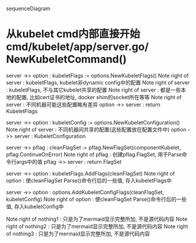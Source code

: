 sequenceDiagram

# 从kubelet cmd内部直接开始cmd/kubelet/app/server.go/ NewKubeletCommand()

server ->> option : kubeletFlags := options.NewKubeletFlags()
    Note right of server : kubeletFlags, kubelet非dynamic config中的配置
    Note right of server : kubeletFlags, 不与其它kubelet共享的配置
    Note right of server : 都是一些本地的配置, 比如cert证书的地址, docker shim的socket所在等等
    Note right of server : 不同机器可能这些配置略有差异
option ->> server : return KubeletFlags

server ->> option : kubeletConfig := options.NewKubeletConfiguration()
    Note right of server : 不同机器间共享的配置(这些配置放在配置文件中)
option ->> server : KubeletConfiguration

server ->> pflag : cleanFlagSet := pflag.NewFlagSet(componentKubelet, pflag.ContinueOnError)
    Note right of pflag : 创建pflag.FlagSet, 用于Parse命令行args中的值
pflag ->> server : return FlagSet

server ->> option : kubeletFlags.AddFlags(cleanFlagSet)
    Note right of option : 使cleanFlagSet Parse()命令行后的一些值, 存入kubeletFlags中

server ->> option : options.AddKubeletConfigFlags(cleanFlagSet, kubeletConfig)
    Note right of option : 使cleanFlagSet Parse()命令行后的一些值, 存入kubeletConfig中



Note right of nothing1 : 只是为了mermaid显示完整所加, 不是源代码内容
Note right of nothing2 : 只是为了mermaid显示完整所加, 不是源代码内容
Note right of nothing3 : 只是为了mermaid显示完整所加, 不是源代码内容
